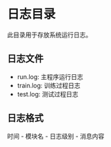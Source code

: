 # 日志目录

此目录用于存放系统运行日志。

## 日志文件
- run.log: 主程序运行日志
- train.log: 训练过程日志
- test.log: 测试过程日志

## 日志格式
时间 - 模块名 - 日志级别 - 消息内容 